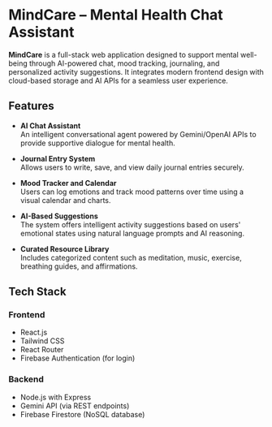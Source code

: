 # MindCare – Mental Health Chat Assistant

**MindCare** is a full-stack web application designed to support mental well-being through AI-powered chat, mood tracking, journaling, and personalized activity suggestions. It integrates modern frontend design with cloud-based storage and AI APIs for a seamless user experience.

## Features

- **AI Chat Assistant**  
  An intelligent conversational agent powered by Gemini/OpenAI APIs to provide supportive dialogue for mental health.

- **Journal Entry System**  
  Allows users to write, save, and view daily journal entries securely.

- **Mood Tracker and Calendar**  
  Users can log emotions and track mood patterns over time using a visual calendar and charts.

- **AI-Based Suggestions**  
  The system offers intelligent activity suggestions based on users' emotional states using natural language prompts and AI reasoning.

- **Curated Resource Library**  
  Includes categorized content such as meditation, music, exercise, breathing guides, and affirmations.

## Tech Stack

### Frontend
- React.js
- Tailwind CSS
- React Router
- Firebase Authentication (for login)

### Backend
- Node.js with Express
- Gemini API  (via REST endpoints)
- Firebase Firestore (NoSQL database)









